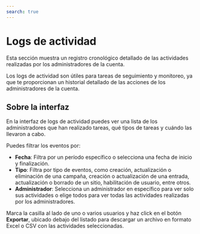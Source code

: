 ```yaml
---
search: true
---
```


# Logs de actividad

Esta sección muestra un registro cronológico detallado de las actividades realizadas por los administradores de la cuenta.

Los logs de actividad son útiles para tareas de seguimiento y monitoreo, ya que te proporcionan un historial detallado de las acciones de los administradores de la cuenta.

## Sobre la interfaz

En la interfaz de logs de actividad puedes ver una lista de los administradores que han realizado tareas, qué tipos de tareas y cuándo las llevaron a cabo.

Puedes filtrar los eventos por:
 - **Fecha**: Filtra por un período específico o selecciona una fecha de inicio y finalización.
- **Tipo**: Filtra por tipo de eventos, como creación, actualización o eliminación de una campaña, creación o actualización de una entrada, actualización o borrado de un sitio, habilitación de usuario, entre otros.
- **Administrador**: Selecciona un administrador en específico para ver solo sus actividades o elige todos para ver todas las actividades realizadas por los  administradores.

Marca la casilla al lado de uno o varios usuarios y haz click en el botón **Exportar**,  ubicado debajo del listado para descargar un archivo en formato Excel o CSV con las actividades seleccionadas.